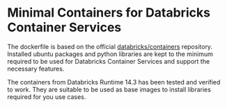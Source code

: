 # Minimal Containers for Databricks Container Services

The dockerfile is based on the official 
[databricks/containers](https://github.com/databricks/containers) repository.
Installed ubuntu packages and python libraries are kept to the minimum required
to be used for Databricks Container Services and support the necessary features.

The containers from Databricks Runtime 14.3 has been tested and verified to work.
They are suitable to be used as base images to install libraries required for you use cases.
